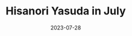 ---
layout: sports_graphic
title: Hisanori Yasuda in July
description:
img: assets/sports_graphics/yasuda_july.png
tags: [npb, lotte marines]
date: 2023-07-28
---